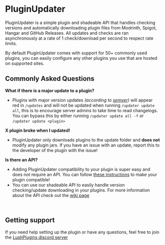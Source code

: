 # PluginUpdater
PluginUpdater is a simple plugin and shadeable API that handles checking versions and automatically downloading plugin files from Modrinth, Spigot, Hangar and GitHub Releases. All updates and checks are ran asynchronously at a rate of 1 check/download per second to respect rate limits.

By default PluginUpdater comes with support for 50+ commonly used plugins, you can easily configure any other plugins you use that are hosted on supported sites.

## Commonly Asked Questions
**What if there is a major update to a plugin?**
- Plugins with major version updates _(according to [semver](https://semver.org/))_ will appear red in `/updates` and will not be updated when running `/updater update all`, this is to encourage server admins to take time to read changelogs. You can bypass this by either running `/updater update all -f` or `/updater update <plugin>`

**X plugin broke when I updated!**
- PluginUpdater only downloads plugins to the update folder and **does not** modify any plugin jars. If you have an issue with an update, report this to the developer of the plugin with the issue!

**Is there an API?**
- Adding PluginUpdater compatibility to your plugin is super easy and does not require an API. You can follow [these instructions](https://github.com/OakLoaf/PluginUpdater/wiki/PluginUpdater-Plugin#adding-support-for-pluginupdater) to make your plugin compatible!
- You can use our shadeable API to easily handle version checking/update downloading in your plugins. For more information about the API check out the [wiki page](https://github.com/OakLoaf/PluginUpdater/wiki/Shadeable-API)

<br>

## Getting support
If you need help setting up the plugin or have any questions, feel free to join the [LushPlugins discord server](https://discord.gg/mbPxvAxP3m)
